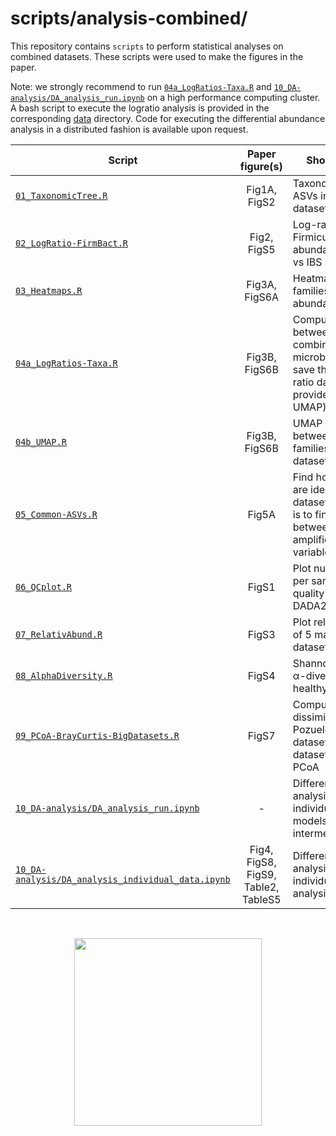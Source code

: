 # scripts/analysis-combined/

This repository contains `scripts` to perform statistical analyses on combined datasets. These scripts were used to make the figures in the paper.

Note: we strongly recommend to run [`04a_LogRatios-Taxa.R`](./04a_LogRatios-Taxa.R) and [`10_DA-analysis/DA_analysis_run.ipynb`](./10_DA-analysis/DA_analysis_run.ipynb) on a high performance computing cluster. 
A bash script to execute the logratio analysis is provided in the corresponding [data](../../data/analysis-combined/04a_LogRatios-Taxa/) directory. Code for executing the differential abundance analysis in a distributed fashion is available upon request.


| **Script**                                                                                               |         **Paper figure(s)**         | **Short description**                                                                                                                           |
|----------------------------------------------------------------------------------------------------------|:-----------------------------------:|-------------------------------------------------------------------------------------------------------------------------------------------------|
| [`01_TaxonomicTree.R`](./01_TaxonomicTree.R)                                                             |            Fig1A, FigS2             | Taxonomic tree of all ASVs inferred across datasets                                                                                             |
| [`02_LogRatio-FirmBact.R`](./02_LogRatio-FirmBact.R)                                                     |             Fig2, FigS5             | Log-ratio of Firmicutes:Bacteroidota abundance in healthy vs IBS samples                                                                        |
| [`03_Heatmaps.R`](./03_Heatmaps.R)                                                                       |            Fig3A, FigS6A            | Heatmap of microbial families relative abundances                                                                                               |
| [`04a_LogRatios-Taxa.R`](./04a_LogRatios-Taxa.R)                                                         |            Fig3B, FigS6B            | Compute log-ratio between all combinations of microbial families, and save the sample x log-ratio dataframe (to be provided as input for UMAP)  |
| [`04b_UMAP.R`](./04b_UMAP.R)                                                                             |            Fig3B, FigS6B            | UMAP of log-ratios between microbial families across datasets                                                                                   |
| [`05_Common-ASVs.R`](./05_Common-ASVs.R)                                                                 |                Fig5A                | Find how many ASVs are identical across datasets (expectation is to find common ASVs between datasets that amplified the same variable regions) |
| [`06_QCplot.R`](./06_QCplot.R)                                                                           |                FigS1                | Plot number of reads per sample before/after quality filtering with DADA2 preprocessing                                                         |
| [`07_RelativAbund.R`](./07_RelativAbund.R)                                                               |                FigS3                | Plot relative abundance of 5 main phyla across datasets                                                                                         |
| [`08_AlphaDiversity.R`](./08_AlphaDiversity.R)                                                           |                FigS4                | Shannon and Simpson &alpha;-diversity indexes in healthy vs IBS samples                                                                         |
| [`09_PCoA-BrayCurtis-BigDatasets.R`](./09_PCoA-BrayCurtis-BigDatasets.R)                                 |                FigS7                | Compute Bray-Curtis dissimilarity in AGP, Pozuelo and Hugerth datasets (3 biggest datasets) and perform PCoA                                    |
| [`10_DA-analysis/DA_analysis_run.ipynb`](./10_DA-analysis/DA_analysis_run.ipynb)                         |                  -                  | Differential abundance analysis of all datasets individually (run models and create intermediate results)                                       |
| [`10_DA-analysis/DA_analysis_individual_data.ipynb`](./10_DA-analysis/DA_analysis_individual_data.ipynb) | Fig4, FigS8, FigS9, Table2, TableS5 | Differential abundance analysis of all datasets individually (result analysis)                                                                  |


<br/>

<p align="center">
	<img src="https://media.tenor.com/TcSYAlWSHC0AAAAd/bioinformatics-market.gif" height="300"/>
</p>
